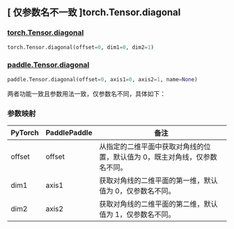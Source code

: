 ## [ 仅参数名不一致 ]torch.Tensor.diagonal

### [torch.Tensor.diagonal](https://pytorch.org/docs/stable/generated/torch.Tensor.diagonal.html?highlight=diagonal#torch.Tensor.diagonal)

```python
torch.Tensor.diagonal(offset=0, dim1=0, dim2=1)
```

### [paddle.Tensor.diagonal](https://www.paddlepaddle.org.cn/documentation/docs/zh/develop/api/paddle/Tensor_cn.html#diagonal-offset-0-axis1-0-axis2-1-name-none)

```python
paddle.Tensor.diagonal(offset=0, axis1=0, axis2=1, name=None)
```

两者功能一致且参数用法一致，仅参数名不同，具体如下：

### 参数映射

| PyTorch | PaddlePaddle | 备注                                                                       |
| ------- | ------------ | -------------------------------------------------------------------------- |
| offset  | offset       | 从指定的二维平面中获取对角线的位置，默认值为 0，既主对角线，仅参数名不同。 |
| dim1    | axis1        | 获取对角线的二维平面的第一维，默认值为 0，仅参数名不同。                   |
| dim2    | axis2        | 获取对角线的二维平面的第二维，默认值为 1，仅参数名不同。                   |
